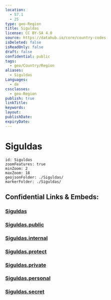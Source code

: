 ```yaml
---
location:
  - 57.1
  - 25
type: geo-Region
title: Siguldas
license: CC BY-SA 4.0
source: https://datahub.io/core/country-codes
isDeleted: false
isReadOnly: false
draft: false
confidential: public
tags:
  - geo/Country/Region
aliases:
  - Siguldas
Languages:
  - de
cssclasses:
  - geo-Region
publish: true
linkTitle:
keywords:
layout:
publishDate:
expiryDate:
---
```


# Siguldas

```leaflet
id: Siguldas
zoomFeatures: true 
minZoom: 2 
maxZoom: 18
geojsonFolder: ./Siguldas/
markerFolder: ./Siguldas/
```


## Confidential Links & Embeds: 

### [Siguldas](/_Standards/Earth/Continent/Europe/Europe~North/Latvia/Counties/Siguldas.md) 

### [Siguldas.public](/_public/Earth/Continent/Europe/Europe~North/Latvia/Counties/Siguldas.public.md) 

### [Siguldas.internal](/_internal/Earth/Continent/Europe/Europe~North/Latvia/Counties/Siguldas.internal.md) 

### [Siguldas.protect](/_protect/Earth/Continent/Europe/Europe~North/Latvia/Counties/Siguldas.protect.md) 

### [Siguldas.private](/_private/Earth/Continent/Europe/Europe~North/Latvia/Counties/Siguldas.private.md) 

### [Siguldas.personal](/_personal/Earth/Continent/Europe/Europe~North/Latvia/Counties/Siguldas.personal.md) 

### [Siguldas.secret](/_secret/Earth/Continent/Europe/Europe~North/Latvia/Counties/Siguldas.secret.md)

